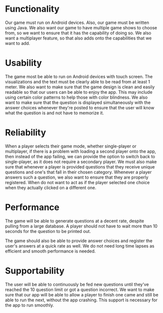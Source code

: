 
# Functionality
Our game must run on Android devices. Also, our game must be written using Java. We also want our game to have multiple
game shows to choose from, so we want to ensure that it has the capability of doing so. We also want a multiplayer
feature, so that also adds onto the capabilities that we want to add.  
# Usability
The game most be able to run on Android devices
with touch screen. The visualizations and the
text must be clearly able to be read from at least
1 meter. We also want to make sure that the game design is clean and easily readable
so that our users can be able to enjoy the app. This may include using certain color patterns to help those
with color blindness. We also want to make sure that the question is displayed simultaneously with the answer
choices whenever they're posted to ensure that the user will know what the question is and not have to memorize it. 
# Reliability
When a player selects their game mode, whether single-player or multiplayer,
if there is a problem with loading a second player onto the app, then instead
of the app failing, we can provide the option to switch back to single-player,
as it does not require a secondary player.  We must also make sure that whenever a player is provided 
questions that they receive unique questions and one's that fall in their chosen category. Whenever a player
answers such a question, we also want to ensure that they are properly registered. When do not want to act 
as if the player selected one choice when they actually clicked on a different one. 
# Performance
The game will be able to generate questions at a decent rate, despite
pulling from a large database. A player should not have to wait more
than 10 seconds for the question to be printed out.

The game should also be able to provide answer choices and register
the user's answers at a quick rate as well. We do not need long time 
lapses as efficient and smooth performance is needed. 
# Supportability
The user will be able to continuously be fed new questions until they've reached the 10 question limit or got a
question incorrect. We want to make sure that our app will be able to allow a player to finish one came and still
be able to run the next, without the app crashing. This support is necessary for the app to run smoothly.